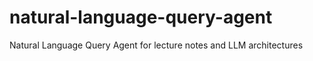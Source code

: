 # natural-language-query-agent
Natural Language Query Agent for lecture notes and LLM architectures
